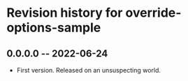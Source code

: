 # Revision history for override-options-sample

## 0.0.0.0 -- 2022-06-24

* First version. Released on an unsuspecting world.
